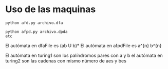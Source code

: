 # Uso de las maquinas
```
python afd.py archivo.dfa

python afpd.py archivo.dpda
etc
```

El autómata en dfaFile es (ab U b)* 
El autómata en afpdFile es a^{n} b^{n}

El autómata en turing1 son los palíndromos pares con a y b el autómata en turing2 son las cadenas con mismo número de aes y bes
